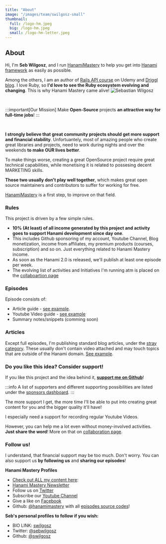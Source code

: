 ```yaml
---
title: "About"
image: "/images/team/swilgosz-small"
thumbnail:
  full: /logo-hm.jpeg
  big: /logo-hm.jpeg
  small: /logo-hm-letter.jpeg
---
```


## About

<Grid container spacing={2}>
  <Grid item xs={12} md={6}>
  <Typography paragraph>Hi, I'm <strong>Seb Wilgosz</strong>, and I run <a href='https://hanamimastery.com'>HanamiMastery</a> to help you get into <a href='https://hanamirb.org/'>Hanami framework</a> as easily as possible.</Typography>


  <Typography paragraph>Among the others, I am an author of <a href='https://www.udemy.com/course/ruby-on-rails-api-the-complete-guide/' target='_blank'>Rails API course</a> on Udemy and <a href='https://driggl.com' target='_blank'>Driggl blog</a>.</Typography>
  <Typography paragraph>
    I love Ruby, so <strong>I'd love to see the Ruby ecosystem evolving and changing</strong>. This is why Hanami Mastery came alive!
  </Typography>
</Grid>
  <Grid item xs={12} md={6}>
  <img alt='Sebastian Wilgosz' src='/images/team/swilgosz-small.jpg' />
  </Grid>
</Grid>

<br />

:::important[Our Mission]
Make **Open-Source** projects **an attractive way for full-time jobs**!
:::

<br />

**I strongly believe that great community projects should get more support and financial stability**. Unfortuantely, most of amazing people who create great libraries and projects, need to work during nights and over the weekends **to make OUR lives better**.

To make things worse, creating a great OpenSource project require great technical capabilities, while monetising it is related to possesing decent MARKETING skills.

**Those two usually don't play well together**, which makes great open source maintainers and contributors to suffer for working for free.

[HanamiMastery](https://hanamimastery.com) is a first step, to improve on that field.

### Rules

This project is driven by a few simple rules.

- **10% (At least) of all income generated by this project and activity goes to support Hanami development since day one**.
- This includes Github sponsoring of my account, Youtube Channel, Blog monetization, income from affiliates, my premium products (courses, subscription) and so on. Just everything related to Hanami Mastery income.
- As soon as the Hanami 2.0 is released, we'll publish at least one episode per week.
- The evolving list of activities and Initiatives I'm running atm is placed on the [collaboartion page](/collaboration)

<Grid container spacing={2}>
  <Grid item xs={12} md={6}>
    <h3>
      Episodes
    </h3>
    <Typography paragraph>Episode consists of:
      <ul>
      <li>Article guide - <a href="/episodes/9-guide-to-models-in-hanami-and-rom">see example</a>.
      </li>
      <li>Youtube Video guide - <a href="https://youtu.be/GAmHmj0XK5U" target="_blank">see example</a></li>
      <li>Summary notes/snippets (comming soon)</li>
      </ul>
    </Typography>
  </Grid>
  <Grid item xs={12} md={6}>
    <h3>
      Articles
    </h3>
    <Typography paragraph>
    Except full episodes, I'm publishing standard blog articles, under the <a href="/c/stray">stray category</a>. These usually don't contain video attached and may touch topics that are outside of the Hanami domain. <a href="/articles/dry-rb-dependency-graph">See example</a>.
    </Typography>
  </Grid>
</Grid>


### Do you like this idea? Consider support!

If you like this project and the idea behind it, **[support me on Github](https://github.com/sponsors/swilgosz)**!

:::info
A list of supporters and different supporting possibilities are listed under the [sponsors dashboard](/sponsors).
:::

The more support I get, the more time I'll be able to put into creating great content for you and the bigger quality it'll have!

I especially need a support for recording regular Youtube Videos.

However, you can help me a lot even without money-involved activities. **Just share the word**! More on that on [collaboration page](/collaboration).

### Follow us!

I understand, that financial support may be too much. Don't worry.
You can also support us **by following us** and **sharing our episodes**!

**Hanami Mastery Profiles**

- [Check out ALL my content here](https://hanamimastery.com):
- [Hanami Mastery Newsletter](https://mailchi.mp/6ac8f64f3c5d/hanami-mastery-newsletter)
- Follow us on [Twitter](https://twitter.com/hanamimastery)
- Subscribe our [Youtube Channel](https://www.youtube.com/c/HanamiMastery)
- Give a like on [Facebook](https://www.facebook.com/hanamimasteryfb)
- Github: [@hanamimastery](https://github.com/hanamimastery) with all [episodes source codes](https://github.com/hanamimastery/episodes)!

**Seb's personal profiles to follow if you wish:**

- BIO LINK: [swilgosz](https://bio.link/swilgosz)
- Twitter: [@sebwilgosz](https://twitter.com/sebwilgosz)
- Github: [@swilgosz](https://github.com/swilgosz)
